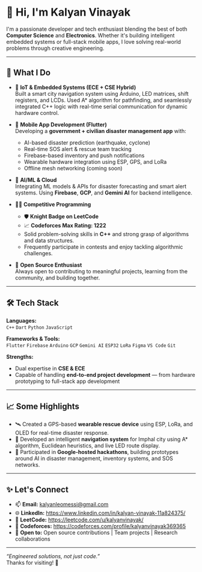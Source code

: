 # 👋 Hi, I'm Kalyan Vinayak

I'm a passionate developer and tech enthusiast blending the best of both **Computer Science** and **Electronics**. Whether it's building intelligent embedded systems or full-stack mobile apps, I love solving real-world problems through creative engineering.

---

## 🚀 What I Do

- 🔧 **IoT & Embedded Systems (ECE + CSE Hybrid)**  
  Built a smart city navigation system using Arduino, LED matrices, shift registers, and LCDs. Used A* algorithm for pathfinding, and seamlessly integrated C++ logic with real-time serial communication for dynamic hardware control.

- 📱 **Mobile App Development (Flutter)**  
  Developing a **government + civilian disaster management app** with:
  - AI-based disaster prediction (earthquake, cyclone)
  - Real-time SOS alert & rescue team tracking
  - Firebase-based inventory and push notifications
  - Wearable hardware integration using ESP, GPS, and LoRa
  - Offline mesh networking (coming soon)

- 🧠 **AI/ML & Cloud**  
  Integrating ML models & APIs for disaster forecasting and smart alert systems. Using **Firebase**, **GCP**, and **Gemini AI** for backend intelligence.

- 👨‍💻 **Competitive Programming**  
  - 🛡️ **Knight Badge on LeetCode**
  - 📈 **Codeforces Max Rating: 1222**
  - Solid problem-solving skills in **C++** and strong grasp of algorithms and data structures.
  - Frequently participate in contests and enjoy tackling algorithmic challenges.

- 🤝 **Open Source Enthusiast**  
  Always open to contributing to meaningful projects, learning from the community, and building together.

---

## 🛠 Tech Stack

**Languages:**  
`C++` `Dart` `Python` `JavaScript`

**Frameworks & Tools:**  
`Flutter` `Firebase` `Arduino` `GCP` `Gemini AI` `ESP32` `LoRa` `Figma` `VS Code` `Git`  

**Strengths:**  
- Dual expertise in **CSE & ECE**
- Capable of handling **end-to-end project development** — from hardware prototyping to full-stack app development

---

## 📈 Some Highlights

- 🛰 Created a GPS-based **wearable rescue device** using ESP, LoRa, and OLED for real-time disaster response.
- 📍 Developed an intelligent **navigation system** for Imphal city using A* algorithm, Euclidean heuristics, and live LED route display.
- 🧠 Participated in **Google-hosted hackathons**, building prototypes around AI in disaster management, inventory systems, and SOS networks.

---

## ✨ Let's Connect

- 📫 **Email:** kalyanleomessi@gmail.com 
- 🌐 **LinkedIn:** https://www.linkedin.com/in/kalyan-vinayak-11a824375/
- 💬 **LeetCode:** https://leetcode.com/u/kalyanvinayak/
- 🧠 **Codeforces:** https://codeforces.com/profile/kalyanvinayak369365  
- 🔭 **Open to:** Open source contributions | Team projects | Research collaborations

---

_“Engineered solutions, not just code.”_  
Thanks for visiting! 🚀
